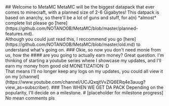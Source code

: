 <div id="fb-root"></div>
<script async defer crossorigin="anonymous" src="https://connect.facebook.net/en_US/sdk.js#xfbml=1&version=v7.0" nonce="jcbJe9po"></script>
## Welcome to MetaMC
MetaMC will be the biggest datapack that ever comes to minecraft, with a planned size of 2-6 Gigabytes! This datpack is based on anarchy, so there'll be a lot of guns and stuff, for a(n) *almost* complete list please go [here](https://github.com/NOTANO0B/MetaMC/blob/master/planned-features.md).
<br> Although you could just read this, I reccommend you go [here](https://github.com/NOTANO0B/MetaMC/blob/master/old.md) to understand what's going on.
### Okie, so now you don't need monie from us, how the #### are you going to actually earn money?
Great question. I'm thinking of starting a youtube series where I showcase my updates, and I'll earn my money from good old MONETIZATION :D
<br> That means I'll no longer keep any logs on my updates, you could all view it on my [channel](https://www.youtube.com/channel/UCJQxqjtVvZIQ6ERq4e3auug?view_as=subscriber).
### Then WHEN WE GET DA PACK
Depending on the popularity, I'll decide on a milestone.
# [placeholder for milestone progress]
No mean comments pls
<div class="fb-comments" data-href="https://notano0b.github.io/MetaMC" data-numposts="5" data-width=""></div>
